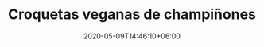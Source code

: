 ---
title: "Croquetas veganas de champiñones"
date: 2020-05-09T14:46:10+06:00
description: "Croquetas veganas de champiñones"
type: "recipe"
image: "images/recipes/croquetas-veganas-champiñones.jpg"
imagecredit: klaoe
cuisine: Española
suitableForDiet: VeganDiet
categories: finger food
yield: 4 porciones
prepTime: 30
cookTime: 15
totalTime: 45
tags:
  - "champiñones"
  - "puerros"
  - "patatas"
ingredients:
- champiñones
- patatas
- puerro
- pimentón en polvo
- vino blanco
- salsa soja
- perejíl
- aceite de girasol
- agua
- harina
- sal marina
- pimienta negra
directions:
- Limpia y corta los champiñones en cubitos junto al puerro y ponlos en una olla con aceite.
- Cocina a fuego vivo 3 minutos, baja el fuego y añade el vino blanco y las patatas troceadas. 
- Saltea un par de minutos antes de añadir el agua y la salsa de soja, mas una pizca de sal y un poco de pimienta negra, a poder ser recién molida.
- Deja cocinando hasta que las patatas estén completamente blandas y ya no quede líquido. Apaga el fuego y añade perejíl picado, pimentón en polvo y la nata de soja. Mezcla todo hasta obtener una consistencia cremosa pero que conserve los trocitos de champiñones que aportan textura.
- Deja enfríar en la nevera durante 4 horas, una vez fría divide la mezcla en bolitas alargadas de unos 5 cm x 3 cm.
- Pasa cada croqueta por harina, dejándola completamente recubierta. Remueve el exceso de harina para conseguir una costra fina y ligera.
- Calienta el aceite y cuando esté a 180º ve poniendo las croquetas de una en una, para que no se peguen. No pongas demasiadas a la vez.
- Fríe removiendo de vez en cuando con mucho cuidado y cuando tengan un color dorado, retíralas con la ayuda de una espumadera y déjalas escurriendo sobre papel de cocina, para eliminar el exceso de aceite.
---